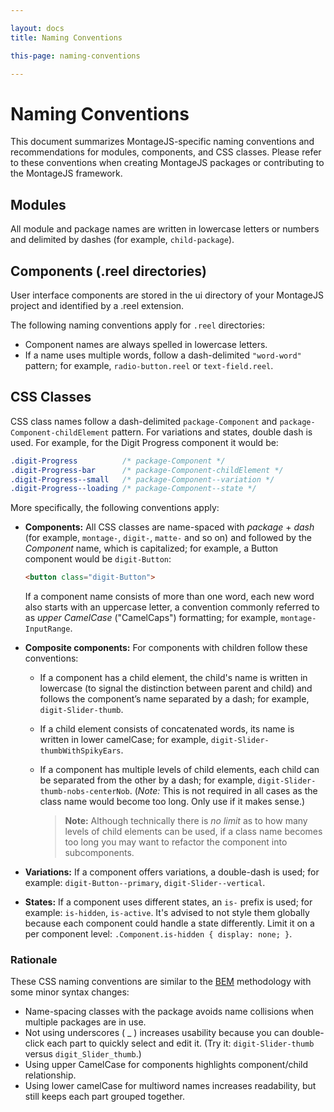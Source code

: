 ```yaml
---

layout: docs
title: Naming Conventions

this-page: naming-conventions

---
```


Naming Conventions
===

This document summarizes MontageJS-specific naming conventions and recommendations for modules, components, and CSS classes. Please refer to these conventions when creating MontageJS packages or contributing to the MontageJS framework.


## Modules

All module and package names are written in lowercase letters or numbers and delimited by dashes (for example, `child-package`).

## Components (.reel directories)
User interface components are stored in the ui directory of your MontageJS project and identified by a .reel extension.

The following naming conventions apply for `.reel` directories:

* Component names are always spelled in lowercase letters.
* If a name uses multiple words, follow a dash-delimited `"word-word"` pattern; for example, `radio-button.reel` or `text-field.reel`.


## CSS Classes

CSS class names follow a dash-delimited `package-Component` and `package-Component-childElement` pattern. For variations and states, double dash is used. For example, for the Digit Progress component it would be:

```css
.digit-Progress          /* package-Component */
.digit-Progress-bar      /* package-Component-childElement */
.digit-Progress--small   /* package-Component--variation */
.digit-Progress--loading /* package-Component--state */
```

More specifically, the following conventions apply:

* **Components:** All CSS classes are name-spaced with _package_ + _dash_ (for example, `montage-`, `digit-`, `matte-` and so on) and followed by the _Component_ name, which is capitalized; for example, a Button component would be `digit-Button`:

    ```html
    <button class="digit-Button">
    ```

    If a component name consists of more than one word, each new word also starts with an uppercase letter, a convention commonly referred to as _upper CamelCase_ ("CamelCaps") formatting; for example, `montage-InputRange`.

* **Composite components:** For components with children follow these conventions:
    * If a component has a child element, the child's name is written in lowercase (to signal the distinction between parent and child) and follows the component’s name separated by a dash; for example, `digit-Slider-thumb`.
    * If a child element consists of concatenated words, its name is written in lower camelCase; for example, `digit-Slider-thumbWithSpikyEars`.
    * If a component has multiple levels of child elements, each child can be separated from the other by a dash; for example, `digit-Slider-thumb-nobs-centerNob`. (_Note:_ This is not required in all cases as the class name would become too long. Only use if it makes sense.)

        >**Note:** Although technically there is _no limit_ as to how many levels of child elements can be used, if a class name becomes too long you may want to refactor the component into subcomponents.

* **Variations:** If a component offers variations, a double-dash is used; for example: `digit-Button--primary`, `digit-Slider--vertical`.

* **States:** If a component uses different states, an `is-` prefix is used; for example: `is-hidden`, `is-active`. It's advised to not style them globally because each component could handle a state differently. Limit it on a per component level: `.Component.is-hidden { display: none; }`.

### Rationale
These CSS naming conventions are similar to the [BEM](http://bem.info/method/) methodology with some minor syntax changes:

* Name-spacing classes with the package avoids name collisions when multiple packages are in use.
* Not using underscores ( _ ) increases usability because you can double-click each part to quickly select and edit it. (Try it: `digit-Slider-thumb` versus `digit_Slider_thumb`.)
* Using upper CamelCase for components highlights component/child relationship.
* Using lower camelCase for multiword names increases readability, but still keeps each part grouped together.
